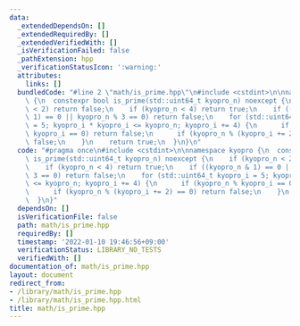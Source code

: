 ```yaml
---
data:
  _extendedDependsOn: []
  _extendedRequiredBy: []
  _extendedVerifiedWith: []
  _isVerificationFailed: false
  _pathExtension: hpp
  _verificationStatusIcon: ':warning:'
  attributes:
    links: []
  bundledCode: "#line 2 \"math/is_prime.hpp\"\n#include <cstdint>\n\nnamespace kyopro\
    \ {\n  constexpr bool is_prime(std::uint64_t kyopro_n) noexcept {\n    if (kyopro_n\
    \ < 2) return false;\n    if (kyopro_n < 4) return true;\n    if ((kyopro_n &\
    \ 1) == 0 || kyopro_n % 3 == 0) return false;\n    for (std::uint64_t kyopro_i\
    \ = 5; kyopro_i * kyopro_i <= kyopro_n; kyopro_i += 4) {\n      if (kyopro_n %\
    \ kyopro_i == 0) return false;\n      if (kyopro_n % (kyopro_i += 2) == 0) return\
    \ false;\n    }\n    return true;\n  }\n}\n"
  code: "#pragma once\n#include <cstdint>\n\nnamespace kyopro {\n  constexpr bool\
    \ is_prime(std::uint64_t kyopro_n) noexcept {\n    if (kyopro_n < 2) return false;\n\
    \    if (kyopro_n < 4) return true;\n    if ((kyopro_n & 1) == 0 || kyopro_n %\
    \ 3 == 0) return false;\n    for (std::uint64_t kyopro_i = 5; kyopro_i * kyopro_i\
    \ <= kyopro_n; kyopro_i += 4) {\n      if (kyopro_n % kyopro_i == 0) return false;\n\
    \      if (kyopro_n % (kyopro_i += 2) == 0) return false;\n    }\n    return true;\n\
    \  }\n}"
  dependsOn: []
  isVerificationFile: false
  path: math/is_prime.hpp
  requiredBy: []
  timestamp: '2022-01-10 19:46:56+09:00'
  verificationStatus: LIBRARY_NO_TESTS
  verifiedWith: []
documentation_of: math/is_prime.hpp
layout: document
redirect_from:
- /library/math/is_prime.hpp
- /library/math/is_prime.hpp.html
title: math/is_prime.hpp
---
```


